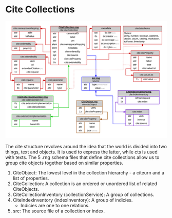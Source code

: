 # Cite Collections

![Cite .rng schema diagram](https://raw.githubusercontent.com/botcar/botcar-data/master/commentary/Optimizing%20Images/Cite%20Collection%20Schema.png)

The cite structure revolves around the idea that the world is divided into two things, text and objects. It is used to express the latter, while cts is used with texts. The 5 .rng schema files that define cite collections allow us to group cite objects together based on similar properties.

1. CiteObject: The lowest level in the collection hierarchy - a citeurn and a list of properties.
2. CiteCollection: A collection is an ordered or unordered list of related CiteObjects.
3. CiteCollectionInventory (collectionService): A group of collections.
4. CiteIndexInventory (indexInventory): A group of indicies.
   - Indicies are one to one relations.
5. src: The source file of a collection or index.
